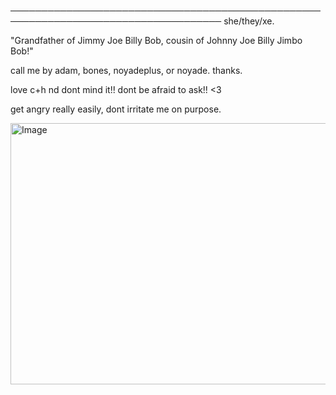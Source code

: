────────────────────────────────────────────────────────────────────────────────────
                                        she/they/xe.


"Grandfather of Jimmy Joe Billy Bob, cousin of Johnny Joe Billy Jimbo Bob!"

call me by adam, bones, noyadeplus, or noyade. thanks.

love c+h nd dont mind it!! dont be afraid to ask!! <3 

get angry really easily, dont irritate me on purpose.

<img width="562" height="418" alt="Image" src="https://github.com/user-attachments/assets/0b42a581-c942-4e41-a425-f7943a6b3711" />

